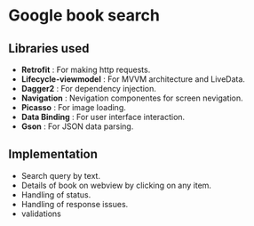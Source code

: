 # Google book search

## Libraries used
* **Retrofit** : For making http requests.
* **Lifecycle-viewmodel** : For MVVM architecture and LiveData. 
* **Dagger2** : For dependency injection.
* **Navigation** : Nevigation componentes for screen nevigation.
* **Picasso** : For image loading.
* **Data Binding** : For user interface interaction.
* **Gson** : For JSON data parsing.


## Implementation  
* Search query by text.
* Details of book on webview by clicking on any item.
* Handling of status.
* Handling of response issues.
* validations
